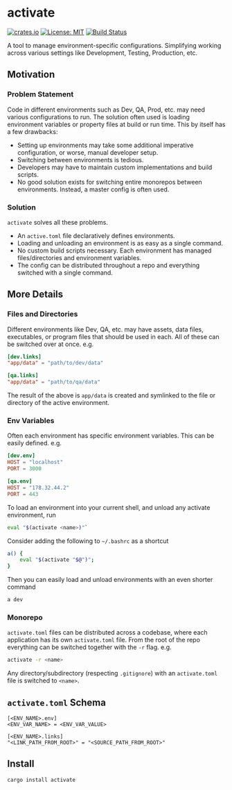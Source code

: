 # activate

[![crates.io](https://img.shields.io/crates/v/activate)](https://crates.io/crates/activate)
[![License: MIT](https://img.shields.io/badge/license-MIT-purple.svg)](https://opensource.org/licenses/MIT)
[![Build Status](https://github.com/mcmah309/activate/actions/workflows/rust.yml/badge.svg)](https://github.com/mcmah309/activate/actions)

A tool to manage environment-specific configurations. Simplifying working across various settings like Development, Testing, Production, etc.

## Motivation
### Problem Statement
Code in different environments such as Dev, QA, Prod, etc. may need various configurations to run. 
The solution often used is loading environment variables or property files at build or run time.
This by itself has a few drawbacks:
- Setting up environments may take some additional imperative configuration, or worse, manual developer setup.
- Switching between environments is tedious.
- Developers may have to maintain custom implementations and build scripts.
- No good solution exists for switching entire monorepos between environments. Instead, a master config is often used.

### Solution
`activate` solves all these problems.
- An `active.toml` file declaratively defines environments.
- Loading and unloading an environment is as easy as a single command.
- No custom build scripts necessary. Each environment has managed files/directories and environment variables.
- The config can be distributed throughout a repo and everything switched with a single command.

## More Details

### Files and Directories
Different environments like Dev, QA, etc. may have assets, data files, executables, or program files that should be used
in each. All of these can be switched over at once. e.g.
```toml
[dev.links]
"app/data" = "path/to/dev/data"

[qa.links]
"app/data" = "path/to/qa/data"
```
The result of the above is `app/data` is created and symlinked to the file or directory of the active environment.

### Env Variables
Often each environment has specific environment variables. This can be easily defined.
e.g.
```toml
[dev.env]
HOST = "localhost"
PORT = 3000

[qa.env]
HOST = "178.32.44.2"
PORT = 443
```
To load an environment into your current shell, and unload any activate environment, run
```bash
eval "$(activate <name>)"`
```
Consider adding the following to `~/.bashrc` as a shortcut
```bash
a() {
    eval "$(activate "$@")";
}
```
Then you can easily load and unload environments with an even shorter command
```bash
a dev
```

### Monorepo
`activate.toml` files can be distributed across a codebase, where each application has its own
`activate.toml` file. From the root of the repo everything can be switched together with the `-r`
flag. e.g.
```bash
activate -r <name>
```
Any directory/subdirectory (respecting `.gitignore`) with an `activate.toml` file is switched to `<name>`.

## `activate.toml` Schema
```
[<ENV_NAME>.env]
<ENV_VAR_NAME> = <ENV_VAR_VALUE>

[<ENV_NAME>.links]
"<LINK_PATH_FROM_ROOT>" = "<SOURCE_PATH_FROM_ROOT>"
```

## Install

```bash
cargo install activate
```